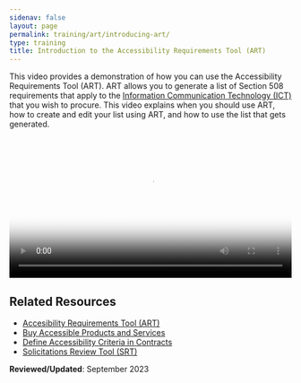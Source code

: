 ```yaml
---
sidenav: false
layout: page
permalink: training/art/introducing-art/
type: training
title: Introduction to the Accessibility Requirements Tool (ART)
---
```

This video provides a demonstration of how you can use the Accessibility Requirements Tool (ART). ART allows you to generate a list of Section 508 requirements that apply to the [Information Communication Technology (ICT)][1] that you wish to procure. This video explains when you should use ART, how to create and edit your list using ART, and how to use the list that gets generated.

<video controls="controls" poster="https://assets.section508.gov/files/thumbnails/training-art-video-poster.png" data-vscid="3qesx4ovd" style="width:100%" class="border-base radius-lg border-0px"><source src="https://assets.section508.gov/files/art-introduction-oc.mp4" type="video/mp4" /></video>

## Related Resources

  * [Accesibility Requirements Tool (ART)][2]
  * [Buy Accessible Products and Services][3]
  * [Define Accessibility Criteria in Contracts][4]
  * [Solicitations Review Tool (SRT)][5]  

**Reviewed/Updated**: September 2023

[1]: {{site.baseurl}}/content/glossary/#ict
[2]: {{site.baseurl}}/art/
[3]: {{site.baseurl}}/buy/
[4]: {{site.baseurl}}/buy/define-accessibility-criteria/
[5]: {{site.baseurl}}/buy/solicitation-review-tool/